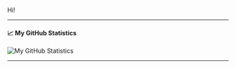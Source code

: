 Hi!

---

#### 📈  My GitHub Statistics

![My GitHub Statistics](https://github-readme-stats.vercel.app/api?username=pataar&show_icons=true&count_private=true&hide_title=true&theme=monokai&include_all_commits=true)

---
